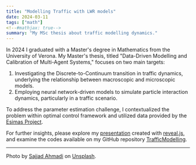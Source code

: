 ```yaml
---
title: "Modelling Traffic with LWR models"
date: 2024-03-11
tags: ["math"]
<!--#mathjax: true-->
summary: "My MSc thesis about traffic modelling dynamics."
---
```


<!--{{< katex >}}-->

In 2024 I graduated with a Master's degree in Mathematics from the University of Verona.
My Master's thesis, titled "Data-Driven Modelling and Calibration of Multi-Agent Systems," focuses on two main targets:

1. Investigating the Discrete-to-Continuum transition in traffic dynamics, underlying the relationship between macroscopic and microscopic models.
2. Employing neural network-driven models to simulate particle interaction dynamics, particularly in a traffic scenario.

To address the parameter estimation challenge, I contextualized the problem within optimal control framework and utilized data provided by the [Esimas Project](https://github.com/ctotzeck/NN-interaction).

For further insights, please explore my [presentation](https://andreamortaro.github.io/TrafficPresentation/) created with [reveal.js](https://revealjs.com/), and examine the codes available on my GitHub repository [TrafficModelling](https://github.com/andreamortaro/TrafficModelling).

---

Photo by <a href="https://unsplash.com/@sajjadahmadi?utm_content=creditCopyText&utm_medium=referral&utm_source=unsplash">Sajjad Ahmadi</a> on <a href="https://unsplash.com/photos/time-lapse-photography-of-cars-on-road-during-night-time-tOGsoS4ZvDE?utm_content=creditCopyText&utm_medium=referral&utm_source=unsplash">Unsplash</a>.
